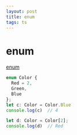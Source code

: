 ```yaml
---
layout: post
title: enum
tags: ts
---
```


# enum

[enum](https://hijiangtao.github.io/2020/07/13/Examples-Of-TypeScript-Enum-Type/)

```ts
enum Color { 
  Red = 2,
  Green,
  Blue
};
let c: Color = Color.Blue
console.log(c)  // 4

let d: Color = Color[2];
console.log(d)  // Red
```
